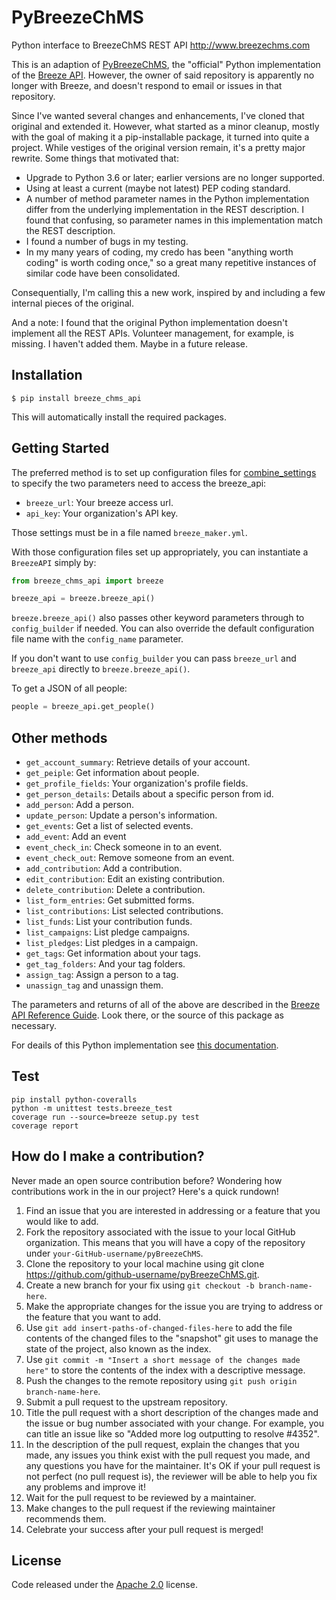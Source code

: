 PyBreezeChMS
=================

Python interface to BreezeChMS REST API http://www.breezechms.com

This is an adaption of [PyBreezeChMS](https://github.com/alexortizrosado/pyBreezeChMS),
the "official" Python implementation of the [Breeze API](https://app.breezechms.com/api).
However, the owner of said repository is apparently no longer with Breeze,
and doesn't respond to email or issues in that repository.

Since I've wanted several changes and enhancements, I've cloned that original
and extended it. However, what started as a minor cleanup, mostly with
the goal of making it a pip-installable package, it turned into 
quite a project. While vestiges of the original version remain, it's
a pretty major rewrite. Some things that motivated that:
* Upgrade to Python 3.6 or later; earlier versions are no longer supported.
* Using at least a current (maybe not latest) PEP coding standard.
* A number of method parameter names in the Python implementation differ
from the underlying implementation in the REST description. I found
that confusing, so parameter names in this implementation match the
REST description.
* I found a number of bugs in my testing.
* In my many years of coding, my credo has been "anything worth coding"
is worth coding once," so a great many repetitive instances of
similar code have been consolidated.

Consequentially, I'm calling this a new work, inspired by and including
a few internal pieces of the original.

And a note: I found that the original Python implementation doesn't
implement all the REST APIs. Volunteer management, for example, is
missing. I haven't added them. Maybe in a future release.

## Installation

    $ pip install breeze_chms_api

This will automatically install the required packages.

## Getting Started

The preferred method is to set up configuration files 
for [combine_settings](https://pypi.org/project/combine-settings/)
to specify the two parameters need to access the breeze_api:
* `breeze_url`: Your breeze access url.
* `api_key`: Your organization's API key.

Those settings must be in a file named `breeze_maker.yml`.

With those configuration files set up appropriately, you can instantiate
a `BreezeAPI` simply by:

```python
from breeze_chms_api import breeze

breeze_api = breeze.breeze_api()
```

`breeze.breeze_api()` also passes other keyword parameters through to `config_builder`
if needed. You can also override the default configuration file name with
the `config_name` parameter.

If you don't want to use `config_builder` you can pass `breeze_url` and `breeze_api`
directly to `breeze.breeze_api()`.


To get a JSON of all people:

```python
people = breeze_api.get_people()
```

## Other methods

* `get_account_summary`: Retrieve details of your account.
* `get_peiple`: Get information about people.
* `get_profile_fields`: Your organization's profile fields.
* `get_person_details`: Details about a specific person from id.
* `add_person`: Add a person.
* `update_person`: Update a person's information.
* `get_events`: Get a list of selected events.
* `add_event`: Add an event
* `event_check_in`: Check someone in to an event.
* `event_check_out`: Remove someone from an event.
* `add_contribution`: Add a contribution.
* `edit_contribution`: Edit an existing contribution.
* `delete_contribution`: Delete a contribution.
* `list_form_entries`: Get submitted forms.
* `list_contributions`: List selected contributions.
* `list_funds`: List your contribution funds.
* `list_campaigns`: List pledge campaigns.
* `list_pledges`: List pledges in a campaign.
* `get_tags`: Get information about your tags.
* `get_tag_folders`: And your tag folders.
* `assign_tag`: Assign a person to a tag.
* `unassign_tag` and unassign them.

The parameters and returns of all of the above are described in the 
[Breeze API Reference Guide](https://app.breezechms.com/api). Look there,
or the source of this package as necessary.

For deails of this Python implementation see 
[this documentation](https://github.com/dawillcox/pyBreezeChMS/blob/master/DOCUMENTATION.md).

## Test
    pip install python-coveralls
    python -m unittest tests.breeze_test
    coverage run --source=breeze setup.py test
    coverage report

## How do I make a contribution?
Never made an open source contribution before? Wondering how contributions work in the in our project? Here's a quick rundown!

1. Find an issue that you are interested in addressing or a feature that you would like to add.
2. Fork the repository associated with the issue to your local GitHub organization. This means that you will have a copy of the repository under `your-GitHub-username/pyBreezeChMS`.
3. Clone the repository to your local machine using git clone https://github.com/github-username/pyBreezeChMS.git.
4. Create a new branch for your fix using `git checkout -b branch-name-here`.
5. Make the appropriate changes for the issue you are trying to address or the feature that you want to add.
6. Use `git add insert-paths-of-changed-files-here` to add the file contents of the changed files to the "snapshot" git uses to manage the state of the project, also known as the index.
7. Use `git commit -m "Insert a short message of the changes made here"` to store the contents of the index with a descriptive message.
8. Push the changes to the remote repository using `git push origin branch-name-here`.
9. Submit a pull request to the upstream repository.
10. Title the pull request with a short description of the changes made and the issue or bug number associated with your change. For example, you can title an issue like so "Added more log outputting to resolve #4352".
11. In the description of the pull request, explain the changes that you made, any issues you think exist with the pull request you made, and any questions you have for the maintainer. It's OK if your pull request is not perfect (no pull request is), the reviewer will be able to help you fix any problems and improve it!
12. Wait for the pull request to be reviewed by a maintainer.
13. Make changes to the pull request if the reviewing maintainer recommends them.
14. Celebrate your success after your pull request is merged!

## License

Code released under the [Apache 2.0](https://github.com/aortiz32/pyBreezeChMS/blob/master/LICENSE) license.
